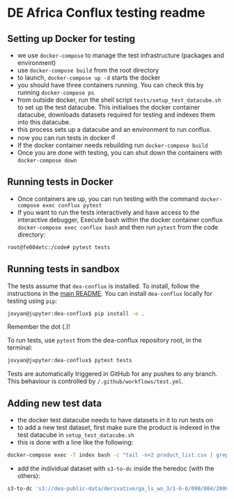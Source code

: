 # DE Africa Conflux testing readme

## Setting up Docker for testing
- we use `docker-compose` to manage the test infrastructure (packages and environment)
- use `docker-compose build` from the root directory
- to launch, `docker-compose up -d` starts the docker
- you should have three containers running. You can check   this by running `docker-compose ps`
- from outside docker, run the shell script `tests/setup_test_datacube.sh` to set up the test datacube. This initialises the docker container datacube, downloads datasets required for testing and indexes them into this datacube.
- this process sets up a datacube and an environment to run conflux.
- now you can run tests in docker <img src="https://emojis.slackmojis.com/emojis/images/1507772920/3024/penguin_dance.gif?1507772920" alt="dancing penguin" width="16"/>
- If the docker container needs rebuilding run `docker-compose build`
- Once you are done with testing, you can shut down the containers with `docker-compose down`


## Running tests in Docker
- Once containers are up, you can run testing with the command `docker-compose exec conflux pytest`
- If you want to run the tests interactively and have access to the interactive debugger,
  Execute bash within the docker container conflux `docker-compose exec conflux bash` and then run `pytest` from the code directory:

```bash
root@fe004etc:/code# pytest tests
```

## Running tests in sandbox
The tests assume that `dea-conflux` is installed. To install, follow the instructions in the [main README](../README.md). You can install `dea-conflux` locally for testing using `pip`:

```bash
jovyan@jupyter:dea-conflux$ pip install -e .
```

Remember the dot (.)!

To run tests, use `pytest` from the dea-conflux repository root, in the terminal:

```bash
jovyan@jupyter:dea-conflux$ pytest tests
```

Tests are automatically triggered in GitHub for any pushes to any branch. This behaviour is controlled by `/.github/workflows/test.yml`.

## Adding new test data
- the docker test datacube needs to have datasets in it to run tests on
- to add a new test dataset, first make sure the product is indexed in the test datacube in `setup_test_datacube.sh`
- this is done with a line like the following:

```bash
docker-compose exec -T index bash -c "tail -n+2 product_list.csv | grep 'ga_ls_wo_3' | awk -F , '{print \$2}' | xargs datacube -v product add"
```
- add the individual dataset with `s3-to-dc` inside the heredoc (with the others):

```bash
s3-to-dc 's3://dea-public-data/derivative/ga_ls_wo_3/1-6-0/090/084/2000/02/02/*.json' --stac --no-sign-request --skip-lineage 'ga_ls_wo_3'
```
